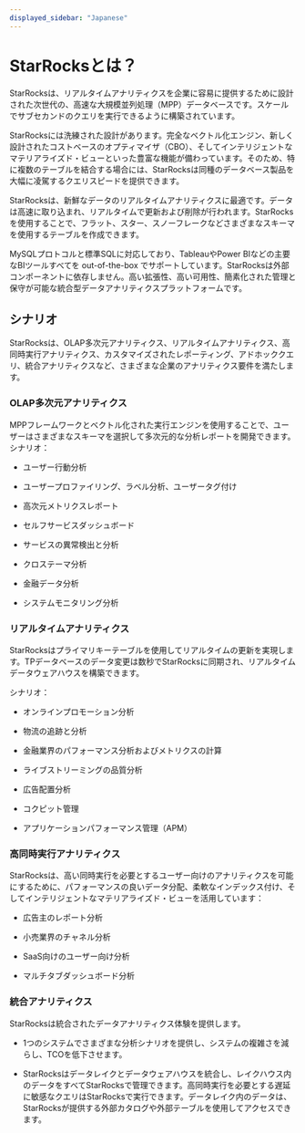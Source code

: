 ```yaml
---
displayed_sidebar: "Japanese"
---
```


# StarRocksとは？

StarRocksは、リアルタイムアナリティクスを企業に容易に提供するために設計された次世代の、高速な大規模並列処理（MPP）データベースです。スケールでサブセカンドのクエリを実行できるように構築されています。

StarRocksには洗練された設計があります。完全なベクトル化エンジン、新しく設計されたコストベースのオプティマイザ（CBO）、そしてインテリジェントなマテリアライズド・ビューといった豊富な機能が備わっています。そのため、特に複数のテーブルを結合する場合には、StarRocksは同種のデータベース製品を大幅に凌駕するクエリスピードを提供できます。

StarRocksは、新鮮なデータのリアルタイムアナリティクスに最適です。データは高速に取り込まれ、リアルタイムで更新および削除が行われます。StarRocksを使用することで、フラット、スター、スノーフレークなどさまざまなスキーマを使用するテーブルを作成できます。

MySQLプロトコルと標準SQLに対応しており、TableauやPower BIなどの主要なBIツールすべてを out-of-the-box でサポートしています。StarRocksは外部コンポーネントに依存しません。高い拡張性、高い可用性、簡素化された管理と保守が可能な統合型データアナリティクスプラットフォームです。

## シナリオ

StarRocksは、OLAP多次元アナリティクス、リアルタイムアナリティクス、高同時実行アナリティクス、カスタマイズされたレポーティング、アドホッククエリ、統合アナリティクスなど、さまざまな企業のアナリティクス要件を満たします。

### OLAP多次元アナリティクス

MPPフレームワークとベクトル化された実行エンジンを使用することで、ユーザーはさまざまなスキーマを選択して多次元的な分析レポートを開発できます。シナリオ：

- ユーザー行動分析

- ユーザープロファイリング、ラベル分析、ユーザータグ付け

- 高次元メトリクスレポート

- セルフサービスダッシュボード

- サービスの異常検出と分析

- クロステーマ分析

- 金融データ分析

- システムモニタリング分析

### リアルタイムアナリティクス

StarRocksはプライマリキーテーブルを使用してリアルタイムの更新を実現します。TPデータベースのデータ変更は数秒でStarRocksに同期され、リアルタイムデータウェアハウスを構築できます。

シナリオ：

- オンラインプロモーション分析

- 物流の追跡と分析

- 金融業界のパフォーマンス分析およびメトリクスの計算

- ライブストリーミングの品質分析

- 広告配置分析

- コクピット管理

- アプリケーションパフォーマンス管理（APM）

### 高同時実行アナリティクス

StarRocksは、高い同時実行を必要とするユーザー向けのアナリティクスを可能にするために、パフォーマンスの良いデータ分配、柔軟なインデックス付け、そしてインテリジェントなマテリアライズド・ビューを活用しています：

- 広告主のレポート分析

- 小売業界のチャネル分析

- SaaS向けのユーザー向け分析

- マルチタブダッシュボード分析

### 統合アナリティクス

StarRocksは統合されたデータアナリティクス体験を提供します。

- 1つのシステムでさまざまな分析シナリオを提供し、システムの複雑さを減らし、TCOを低下させます。

- StarRocksはデータレイクとデータウェアハウスを統合し、レイクハウス内のデータをすべてStarRocksで管理できます。高同時実行を必要とする遅延に敏感なクエリはStarRocksで実行できます。データレイク内のデータは、StarRocksが提供する外部カタログや外部テーブルを使用してアクセスできます。
